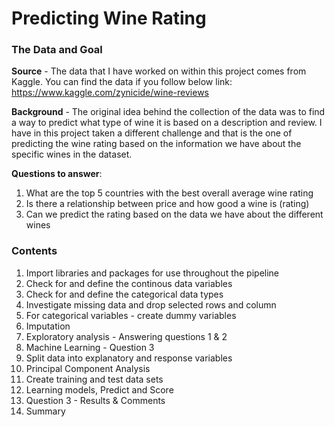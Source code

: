# Predicting Wine Rating

### The Data and Goal

<b>Source</b> - The data that I have worked on within this project comes from Kaggle. You can find the data if you follow below link: <br>https://www.kaggle.com/zynicide/wine-reviews

<b>Background</b> - The original idea behind the collection of the data was to find a way to predict what type of wine it is based on a description and review. I have in this project taken a different challenge and that is the one of predicting the wine rating based on the information we have about the specific wines in the dataset.

<b>Questions to answer</b>:
1. What are the top 5 countries with the best overall average wine rating
2. Is there a relationship between price and how good a wine is (rating)
3. Can we predict the rating based on the data we have about the different wines

### Contents

1. Import libraries and packages for use throughout the pipeline
2. Check for and define the continous data variables
3. Check for and define the categorical data types
4. Investigate missing data and drop selected rows and column
5. For categorical variables - create dummy variables
6. Imputation
7. Exploratory analysis - Answering questions 1 & 2
8. Machine Learning - Question 3
9. Split data into explanatory and response variables
10. Principal Component Analysis
11. Create training and test data sets
12. Learning models, Predict and Score
13. Question 3 - Results & Comments
14. Summary

